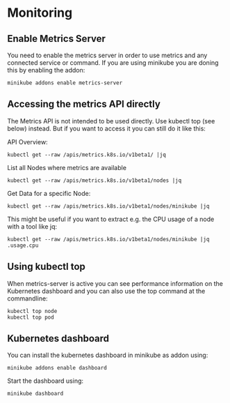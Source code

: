 # Monitoring

## Enable Metrics Server

You need to enable the metrics server in order to use metrics and any connected service or command. If you are using minikube you are doning this by enabling the addon:

```
minikube addons enable metrics-server
```

## Accessing the metrics API directly

The Metrics API is not intended to be used directly. Use kubectl top (see below) instead. But if you want to access it you can still do it like this:

API Overview:

 ```
 kubectl get --raw /apis/metrics.k8s.io/v1beta1/ |jq
 ```

List all Nodes where metrics are available

```
kubectl get --raw /apis/metrics.k8s.io/v1beta1/nodes |jq
```

Get Data for a specific Node:

```
kubectl get --raw /apis/metrics.k8s.io/v1beta1/nodes/minikube |jq
```
This might be useful if you want to extract e.g. the CPU usage of a node with a tool like jq:

```
kubectl get --raw /apis/metrics.k8s.io/v1beta1/nodes/minikube |jq .usage.cpu
```

## Using kubectl top 

When metrics-server is active you can see performance information on the Kubernetes dashboard and you can also use the top command at the commandline:

```
kubectl top node
kubectl top pod
```

## Kubernetes dashboard

You can install the kubernetes dashboard in minikube as addon using:

```
minikube addons enable dashboard
```

Start the dashboard using:

```
minikube dashboard
```
